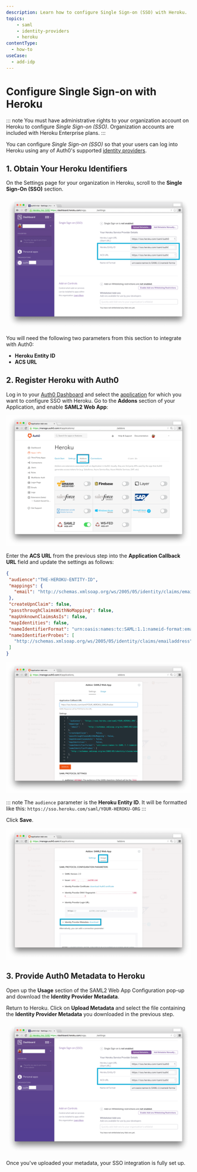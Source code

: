 ```yaml
---
description: Learn how to configure Single Sign-on (SSO) with Heroku.
topics:
    - saml
    - identity-providers
    - heroku
contentType:
  - how-to
useCase:
  - add-idp
---
```


# Configure Single Sign-on with Heroku

::: note
You must have administrative rights to your organization account on Heroku to configure <dfn data-key="single-sign-on">Single Sign-on (SSO)</dfn>. Organization accounts are included with Heroku Enterprise plans.
:::

You can configure <dfn data-key="single-sign-on">Single Sign-on (SSO)</dfn> so that your users can log into Heroku using any of Auth0's supported [identity providers](/identityproviders).

## 1. Obtain Your Heroku Identifiers

On the Settings page for your organization in Heroku, scroll to the **Single Sign-On (SSO)** section.

![](/media/articles/saml/saml-apps/heroku/heroku-dashboard.png)

You will need the following two parameters from this section to integrate with Auth0:

* __Heroku Entity ID__
* __ACS URL__

## 2. Register Heroku with Auth0

Log in to your [Auth0 Dashboard](${manage_url}/#/applications) and select the [application](/applications) for which you want to configure SSO with Heroku. Go to the __Addons__ section of your Application, and enable __SAML2 Web App__:

![](/media/articles/saml/saml-apps/heroku/auth0-dashboard.png)

Enter the __ACS URL__ from the previous step into the __Application Callback URL__ field and update the settings as follows:

```json
{
 "audience":"THE-HEROKU-ENTITY-ID",
 "mappings": {
   "email": "http://schemas.xmlsoap.org/ws/2005/05/identity/claims/emailaddress"
 },
 "createUpnClaim": false,
 "passthroughClaimsWithNoMapping": false,
 "mapUnknownClaimsAsIs": false,
 "mapIdentities": false,
 "nameIdentifierFormat": "urn:oasis:names:tc:SAML:1.1:nameid-format:emailAddress",
 "nameIdentifierProbes": [
   "http://schemas.xmlsoap.org/ws/2005/05/identity/claims/emailaddress"
 ]
}
```

![](/media/articles/saml/saml-apps/heroku/auth0-dashboard-saml.png)

::: note
The `audience` parameter is the __Heroku Entity ID__. It will be formatted like this: `https://sso.heroku.com/saml/YOUR-HEROKU-ORG`
:::

Click **Save**. 

![](/media/articles/saml/saml-apps/heroku/auth0-dashboard-saml-usage.png)

## 3. Provide Auth0 Metadata to Heroku

Open up the __Usage__ section of the SAML2 Web App Configuration pop-up and download the __Identity Provider Metadata__.

Return to Heroku. Click on __Upload Metadata__ and select the file containing the **Identity Provider Metadata** you downloaded in the previous step.

![](/media/articles/saml/saml-apps/heroku/heroku-dashboard.png)

Once you've uploaded your metadata, your SSO integration is fully set up.
